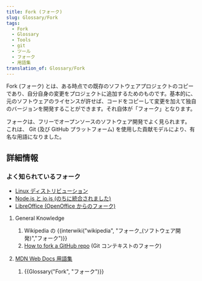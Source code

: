 ```yaml
---
title: Fork (フォーク)
slug: Glossary/Fork
tags:
  - Fork
  - Glossary
  - Tools
  - git
  - ツール
  - フォーク
  - 用語集
translation_of: Glossary/Fork
---
```

Fork (フォーク) とは、ある時点での既存のソフトウェアプロジェクトのコピーであり、自分自身の変更をプロジェクトに追加するためのものです。基本的に、元のソフトウェアのライセンスが許せば、コードをコピーして変更を加えて独自のバージョンを開発することができます。それ自体が「フォーク」となります。

フォークは、フリーでオープンソースのソフトウェア開発でよく見られます。 これは、 Git (及び GitHub プラットフォーム) を使用した貢献モデルにより、有名な用語になりました。

## 詳細情報

### よく知られているフォーク

- [Linux ディストリビューション](https://upload.wikimedia.org/wikipedia/commons/1/1b/Linux_Distribution_Timeline.svg)
- [Node.js と io.js (のちに統合されました)](https://nodejs.org/en/blog/announcements/foundation-v4-announce/)
- [LibreOffice (OpenOffice からのフォーク)](https://www.libreoffice.org/about-us/who-are-we/)

1.  General Knowledge

    1.  Wikipedia の {{interwiki("wikipedia", "フォーク_(ソフトウェア開発)","フォーク")}}
    2.  [How to fork a GitHub repo](https://help.github.com/articles/fork-a-repo/) (Git コンテキストのフォーク)

2.  [MDN Web Docs 用語集](/ja/docs/Glossary)

    1.  {{Glossary("Fork", "フォーク")}}
